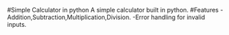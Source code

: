#Simple Calculator in python
A simple calculator built in python.
#Features 
-Addition,Subtraction,Multiplication,Division.
-Error handling for invalid inputs.
